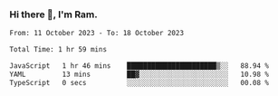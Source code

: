 ### Hi there 👋, I'm Ram.

<!--START_SECTION:waka-->

```txt
From: 11 October 2023 - To: 18 October 2023

Total Time: 1 hr 59 mins

JavaScript   1 hr 46 mins    ██████████████████████▒░░   88.94 %
YAML         13 mins         ██▓░░░░░░░░░░░░░░░░░░░░░░   10.98 %
TypeScript   0 secs          ░░░░░░░░░░░░░░░░░░░░░░░░░   00.08 %
```

<!--END_SECTION:waka-->
